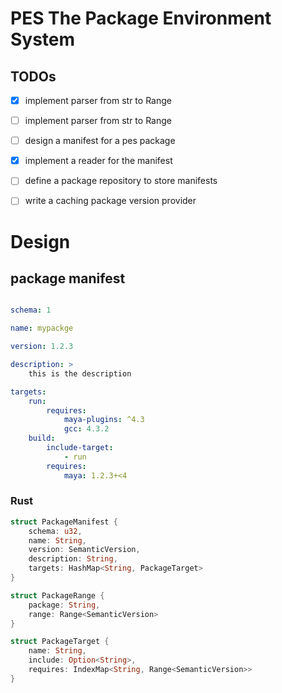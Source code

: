 # PES The Package Environment System

## TODOs
- [x] implement parser from str to  Range<SemanticVersion>
- [ ] implement parser from str to  Range<Number>
- [ ] design a manifest for a pes package
- [x] implement a reader for the manifest 
- [ ] define a package repository to store manifests 
- [ ] write a caching package version provider 


# Design

## package manifest
```yaml

schema: 1

name: mypackge

version: 1.2.3

description: >
    this is the description

targets:
    run:
        requires:
            maya-plugins: ^4.3
            gcc: 4.3.2
    build:
        include-target:
            - run
        requires:
            maya: 1.2.3+<4

```

### Rust
```rust
struct PackageManifest {
    schema: u32,
    name: String,
    version: SemanticVersion,
    description: String,
    targets: HashMap<String, PackageTarget>
}

struct PackageRange {
    package: String,
    range: Range<SemanticVersion>
}

struct PackageTarget {
    name: String,
    include: Option<String>,
    requires: IndexMap<String, Range<SemanticVersion>>
}
```